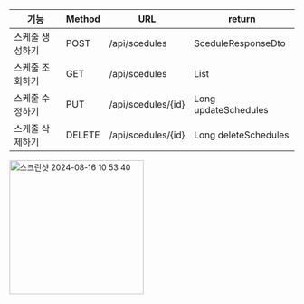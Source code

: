| 기능       | Method | URL                | return                   |
|----------|--------|--------------------|--------------------------|
| 스케줄 생성하기 | POST   | /api/scedules      | SceduleResponseDto       |
| 스케줄 조회하기 | GET    | /api/scedules      | List<SceduleResponseDto> |
| 스케줄 수정하기 | PUT    | /api/scedules/{id} | Long updateSchedules |
| 스케줄 삭제하기 | DELETE | /api/scedules/{id} | Long deleteSchedules |


<img width="237" alt="스크린샷 2024-08-16 10 53 40" src="https://github.com/user-attachments/assets/0e584051-c94e-4011-9691-441fc8d91081">
